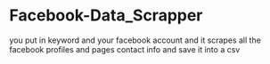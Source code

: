 # Facebook-Data_Scrapper
you put in keyword and your facebook account and it scrapes all the facebook profiles and pages contact info and save it into a csv
